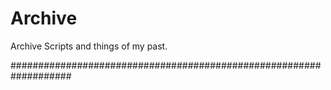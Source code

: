 # Archive
Archive Scripts and things of my past.

###################################################################
